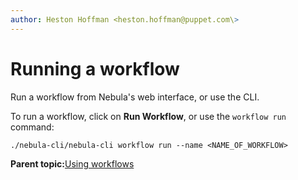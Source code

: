 ```yaml
---
author: Heston Hoffman <heston.hoffman@puppet.com\>
---
```


# Running a workflow

Run a workflow from Nebula's web interface, or use the CLI.

To run a workflow, click on **Run Workflow**, or use the `workflow run` command:

```
./nebula-cli/nebula-cli workflow run --name <NAME_OF_WORKFLOW>
```

**Parent topic:**[Using workflows](using_workflows.md)

